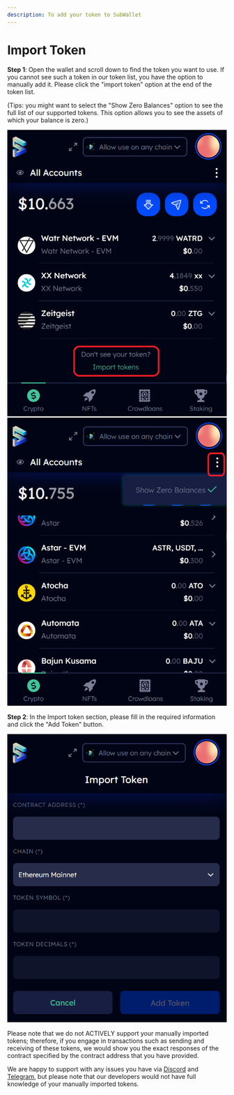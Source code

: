 ```yaml
---
description: To add your token to SubWallet
---
```


# Import Token

**Step 1**: Open the wallet and scroll down to find the token you want to use. If you cannot see such a token in our token list, you have the option to manually add it. Please click the "import token" option at the end of the token list.

(Tips: you might want to select the "Show Zero Balances" option to see the full list of our supported tokens. This option allows you to see the assets of which your balance is zero.)

![](<../.gitbook/assets/Screenshot 2023-01-03 181949.png>) ![](<../.gitbook/assets/Screenshot 2023-01-03 184424.png>)



**Step 2**: In the Import token section, please fill in the required information and click the "Add Token" button.&#x20;

![](<../.gitbook/assets/Screenshot 2023-01-03 182007.png>)

Please note that we do not ACTIVELY support your manually imported tokens; therefore, if you engage in transactions such as sending and receiving of these tokens, we would show you the exact responses of the contract specified by the contract address that you have provided.&#x20;

We are happy to support with any issues you have via [Discord](https://discord.gg/CvVewvApry) and [Telegram](https://t.me/subwallet), but please note that our developers would not have full knowledge of your manually imported tokens.&#x20;
